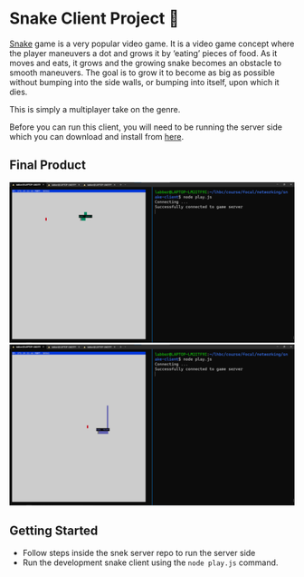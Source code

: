 # **Snake Client Project** 🐍

[Snake](https://en.wikipedia.org/wiki/Snake_(video_game_genre) 'Wikipedia link to the Snake Game') game is a very popular video game. It is a video game concept where the player maneuvers a dot and grows it by ‘eating’ pieces of food. As it moves and eats, it grows and the growing snake becomes an obstacle to smooth maneuvers. The goal is to grow it to become as big as possible without bumping into the side walls, or bumping into itself, upon which it dies.

This is simply a multiplayer take on the genre.

Before you can run this client, you will need to be running the server side which you can download and install from [here](https://github.com/lighthouse-labs/snek-multiplayer 'link to github repo'). 

## **Final Product**

!["screenshot description"](./media/snek1.png)
!["screenshot description"](./media/snek2.png)


## **Getting Started**

- Follow steps inside the snek server repo to run the server side
- Run the development snake client using the `node play.js` command.